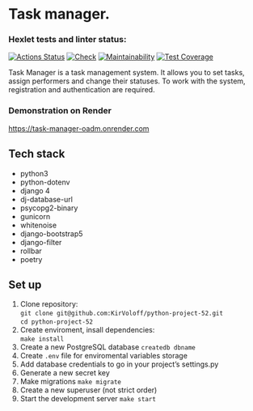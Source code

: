 # Task manager.


### Hexlet tests and linter status:
[![Actions Status](https://github.com/KirVoloff/python-project-52/workflows/hexlet-check/badge.svg)](https://github.com/KirVoloff/python-project-52/actions)
[![Check](https://github.com/KirVoloff/python-project-52/actions/workflows/check.yml/badge.svg)](https://github.com/KirVoloff/python-project-52/actions/workflows/check.yml)
[![Maintainability](https://api.codeclimate.com/v1/badges/54933259b2c89b6b686b/maintainability)](https://codeclimate.com/github/KirVoloff/python-project-52/maintainability)
[![Test Coverage](https://api.codeclimate.com/v1/badges/54933259b2c89b6b686b/test_coverage)](https://codeclimate.com/github/KirVoloff/python-project-52/test_coverage)

Task Manager is a task management system. It allows you to set tasks, assign performers and change their statuses. To work with the system, registration and authentication are required.


### Demonstration on Render
https://task-manager-oadm.onrender.com


## Tech stack

- python3
- python-dotenv
- django 4
- dj-database-url
- psycopg2-binary
- gunicorn
- whitenoise
- django-bootstrap5
- django-filter
- rollbar
- poetry


## Set up

1. Clone repository:  
`git clone git@github.com:KirVoloff/python-project-52.git`  
`cd python-project-52`
2. Create enviroment, insall dependencies:  
`make install`
3. Create a new PostgreSQL database `createdb dbname`
4. Create `.env` file for enviromental variables storage
5. Add database credentials to go in your project’s settings.py
6. Generate a new secret key
7. Make migrations `make migrate`
8. Create a new superuser (not strict order)
9. Start the development server `make start`
